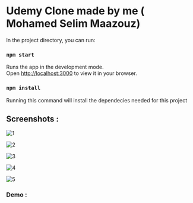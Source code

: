 # Udemy Clone made by me ( Mohamed Selim Maazouz)

In the project directory, you can run:

### `npm start`

Runs the app in the development mode.\
Open [http://localhost:3000](http://localhost:3000) to view it in your browser.

### `npm install`

Running this command will install the dependecies needed for this project


## Screenshots :

![1](https://user-images.githubusercontent.com/71633887/185792470-32b17b32-87fa-41d7-ae7b-24b054d5c8c3.jpg)

![2](https://user-images.githubusercontent.com/71633887/185792471-ffe10e73-91e2-47fd-a466-ee37f1d33e8e.jpg)

![3](https://user-images.githubusercontent.com/71633887/185792473-79cd5590-fb63-4a53-a21f-4a7235cfd087.jpg)

![4](https://user-images.githubusercontent.com/71633887/185792474-741dd45f-037b-446a-8e28-3e342162337c.jpg)

![5](https://user-images.githubusercontent.com/71633887/185792478-df2d12f7-5a18-4dff-9a82-b19f7a436278.jpg)

### Demo : 
